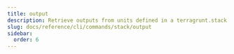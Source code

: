 ```yaml
---
title: output
description: Retrieve outputs from units defined in a terragrunt.stack.hcl file as an aggregated output.
slug: docs/reference/cli/commands/stack/output
sidebar:
  order: 6
---
```

